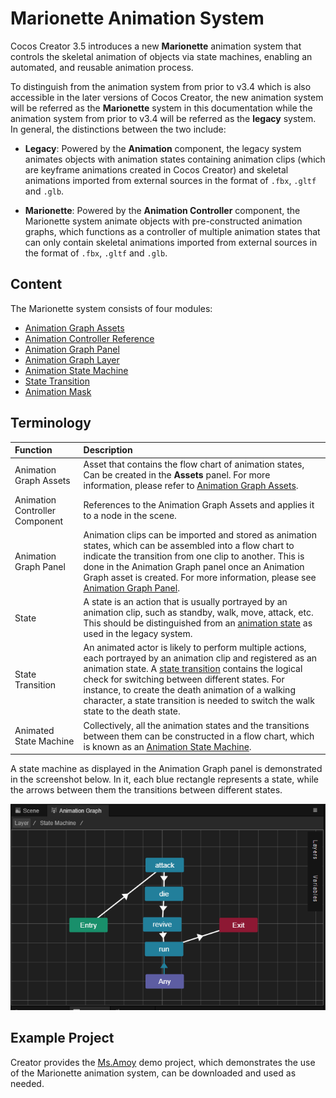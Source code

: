 # Marionette Animation System

Cocos Creator 3.5 introduces a new **Marionette** animation system that controls the skeletal animation of objects via state machines, enabling an automated, and reusable animation process.

To distinguish from the animation system from prior to v3.4 which is also accessible in the later versions of Cocos Creator, the new animation system will be referred as the **Marionette** system in this documentation while the animation system from prior to v3.4 will be referred as the **legacy** system. In general, the distinctions between the two include:

- **Legacy**: Powered by the **Animation** component, the legacy system animates objects with animation states containing animation clips (which are keyframe animations created in Cocos Creator) and skeletal animations imported from external sources in the format of `.fbx`, `.gltf` and `.glb`.

- **Marionette**: Powered by the **Animation Controller** component, the Marionette system animate objects with pre-constructed animation graphs, which functions as a controller of multiple animation states that can only contain skeletal animations imported from external sources in the format of `.fbx`, `.gltf` and `.glb`.

## Content

The Marionette system consists of four modules:

- [Animation Graph Assets](animation-graph.md)
- [Animation Controller Reference](animation-controller.md)
- [Animation Graph Panel](animation-graph-panel.md)
- [Animation Graph Layer](animation-graph-layer.md)
- [Animation State Machine](animation-graph-basics.md)
- [State Transition](state-transition.md)
- [Animation Mask](animation-mask.md)

## Terminology

| Function | Description |
| :--- | :--- |
| Animation Graph Assets | Asset that contains the flow chart of animation states, Can be created in the **Assets** panel. For more information, please refer to [Animation Graph Assets](animation-graph.md). |
| Animation Controller Component | References to the Animation Graph Assets and applies it to a node in the scene. |
| Animation Graph Panel |Animation clips can be imported and stored as animation states, which can be assembled into a flow chart to indicate the transition from one clip to another. This is done in the Animation Graph panel once an Animation Graph asset is created. For more information, please see [Animation Graph Panel](animation-graph-panel.md). |
| State | A state is an action that is usually portrayed by an animation clip, such as standby, walk, move, attack, etc. This should be distinguished from an [animation state](../animation-state.md) as used in the legacy system. |
| State Transition | An animated actor is likely to perform multiple actions, each portrayed by an animation clip and registered as an animation state. A [state transition](state-transition.md) contains the logical check for switching between different states. For instance, to create the death animation of a walking character, a state transition is needed to switch the walk state to the death state. |
| Animated State Machine | Collectively, all the animation states and the transitions between them can be constructed in a flow chart, which is known as an [Animation State Machine](animation-graph-basics.md). |

A state machine as displayed in the Animation Graph panel is demonstrated in the screenshot below. In it, each blue rectangle represents a state, while the arrows between them the transitions between different states.

![example](animation-graph-basics/example.png)

## Example Project

Creator provides the [Ms.Amoy](https://github.com/cocos-creator/example-marionette) demo project, which demonstrates the use of the Marionette animation system, can be downloaded and used as needed.
